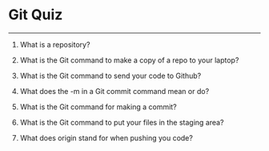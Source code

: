 # Git Quiz



---

1. What is a repository?

<!--repostory is like a file on github!-->

2. What is the Git command to make a copy of a repo to your laptop?

<!--fork command is to make a copy to your personal repo to be able later to push the origin!-->

3. What is the Git command to send your code to Github?

<!--is git push origin main!-->

4. What does the -m in a Git commit command mean or do?

<!--is a comment or so instruction to leave your patnern in that work-->

5. What is the Git command for making a commit?

<!-- git commit is the command to make save or changes  -->

6. What is the Git command to put your files in the staging area?

<!--is code . command to store or load your code in VS-CODE OR SOMEWHERE ELSE-->

7. What does origin stand for when pushing you code?

<!--origin is where you wanna store your data in github -->
